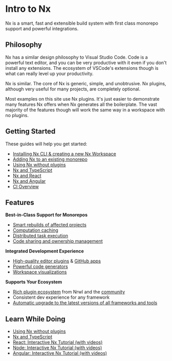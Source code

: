 # Intro to Nx

Nx is a smart, fast and extensible build system with first class monorepo support and powerful integrations.

## Philosophy

Nx has a similar design philosophy to Visual Studio Code. Code is a powerful text editor, and you can be very productive
with it even if you don't install any extensions. The ecosystem of VSCode's extensions though is what can really level
up your productivity.

Nx is similar. The core of Nx is generic, simple, and unobtrusive. Nx plugins, although very useful for many projects,
are completely optional.

Most examples on this site use Nx plugins. It's just easier to demonstrate many features Nx offers when Nx generates all
the boilerplate. The vast majority of the features though will work the same way in a workspace with no plugins.

## Getting Started

These guides will help you get started:

- [Installing Nx CLI & creating a new Nx Workspace](/getting-started/nx-setup)
- [Adding Nx to an existing monorepo](/migration/adding-to-monorepo)
- [Using Nx without plugins](/getting-started/nx-core)
- [Nx and TypeScript](/getting-started/nx-and-typescript)
- [Nx and React](/getting-started/nx-and-react)
- [Nx and Angular](/getting-started/nx-and-angular)
- [CI Overview](/using-nx/ci-overview)

## Features

**Best-in-Class Support for Monorepos**

- [Smart rebuilds of affected projects](/using-nx/affected)
- [Computation caching](/using-nx/caching)
- [Distributed task execution](/using-nx/dte)
- [Code sharing and ownership management](/structure/monorepo-tags)

**Integrated Development Experience**

- [High-quality editor plugins](/using-nx/console) & [GitHub apps](https://github.com/apps/nx-cloud)
- [Powerful code generators](/generators/using-schematics)
- [Workspace visualizations](/structure/dependency-graph)

**Supports Your Ecosystem**

- [Rich plugin ecosystem](/getting-started/nx-devkit) from Nrwl and the [community](/community)
- Consistent dev experience for any framework
- [Automatic upgrade to the latest versions of all frameworks and tools](/using-nx/updating-nx)

## Learn While Doing

- [Using Nx without plugins](/getting-started/nx-core)
- [Nx and TypeScript](/getting-started/nx-and-typescript)
- [React: Interactive Nx Tutorial (with videos)](/react-tutorial/01-create-application)
- [Node: Interactive Nx Tutorial (with videos)](/node-tutorial/01-create-application)
- [Angular: Interactive Nx Tutorial (with videos)](/angular-tutorial/01-create-application)
